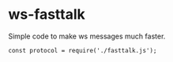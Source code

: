 # ws-fasttalk
Simple code to make ws messages much faster.
```
const protocol = require('./fasttalk.js');
```
